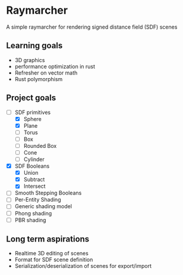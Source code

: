 # Raymarcher

A simple raymarcher for rendering signed distance field (SDF) scenes

<!-- 2.786 -->
<!-- 2.801 -->
## Learning goals

 - 3D graphics
 - performance optimization in rust
 - Refresher on vector math
 - Rust polymorphism

## Project goals

 - [ ] SDF primitives
   - [x] Sphere
   - [x] Plane
   - [ ] Torus
   - [ ] Box
   - [ ] Rounded Box
   - [ ] Cone
   - [ ] Cylinder
 - [x] SDF Booleans
   - [x] Union
   - [x] Subtract
   - [x] Intersect
 - [ ] Smooth Stepping Booleans
 - [ ] Per-Entity Shading
 - [ ] Generic shading model
 - [ ] Phong shading
 - [ ] PBR shading

## Long term aspirations
 - Realtime 3D editing of scenes
 - Format for SDF scene definition
 - Serialization/deserialization of scenes for export/import
